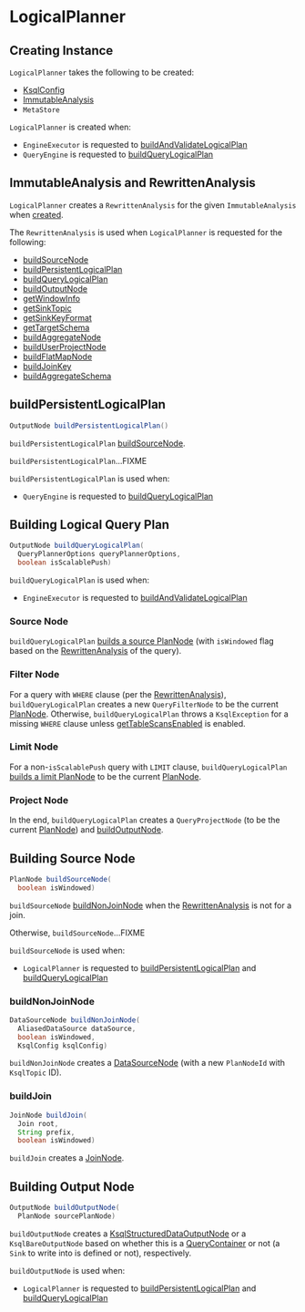 # LogicalPlanner

## Creating Instance

`LogicalPlanner` takes the following to be created:

* <span id="ksqlConfig"> [KsqlConfig](KsqlConfig.md)
* [ImmutableAnalysis](#analysis)
* <span id="metaStore"> `MetaStore`

`LogicalPlanner` is created when:

* `EngineExecutor` is requested to [buildAndValidateLogicalPlan](EngineExecutor.md#buildAndValidateLogicalPlan)
* `QueryEngine` is requested to [buildQueryLogicalPlan](QueryEngine.md#buildQueryLogicalPlan)

## <span id="analysis"> ImmutableAnalysis and RewrittenAnalysis

`LogicalPlanner` creates a `RewrittenAnalysis` for the given `ImmutableAnalysis` when [created](#creating-instance).

The `RewrittenAnalysis` is used when `LogicalPlanner` is requested for the following:

* [buildSourceNode](#buildSourceNode)
* [buildPersistentLogicalPlan](#buildPersistentLogicalPlan)
* [buildQueryLogicalPlan](#buildQueryLogicalPlan)
* [buildOutputNode](#buildOutputNode)
* [getWindowInfo](#getWindowInfo)
* [getSinkTopic](#getSinkTopic)
* [getSinkKeyFormat](#getSinkKeyFormat)
* [getTargetSchema](#getTargetSchema)
* [buildAggregateNode](#buildAggregateNode)
* [buildUserProjectNode](#buildUserProjectNode)
* [buildFlatMapNode](#buildFlatMapNode)
* [buildJoinKey](#buildJoinKey)
* [buildAggregateSchema](#buildAggregateSchema)

## <span id="buildPersistentLogicalPlan"> buildPersistentLogicalPlan

```java
OutputNode buildPersistentLogicalPlan()
```

`buildPersistentLogicalPlan` [buildSourceNode](#buildSourceNode).

`buildPersistentLogicalPlan`...FIXME

`buildPersistentLogicalPlan` is used when:

* `QueryEngine` is requested to [buildQueryLogicalPlan](QueryEngine.md#buildQueryLogicalPlan)

## <span id="buildQueryLogicalPlan"> Building Logical Query Plan

```java
OutputNode buildQueryLogicalPlan(
  QueryPlannerOptions queryPlannerOptions,
  boolean isScalablePush)
```

`buildQueryLogicalPlan` is used when:

* `EngineExecutor` is requested to [buildAndValidateLogicalPlan](EngineExecutor.md#buildAndValidateLogicalPlan)

### <span id="buildQueryLogicalPlan-source"> Source Node

`buildQueryLogicalPlan` [builds a source PlanNode](#buildSourceNode) (with `isWindowed` flag based on the [RewrittenAnalysis](#analysis) of the query).

### <span id="buildQueryLogicalPlan-where"> Filter Node

For a query with `WHERE` clause (per the [RewrittenAnalysis](#analysis)), `buildQueryLogicalPlan` creates a new `QueryFilterNode` to be the current [PlanNode](PlanNode.md). Otherwise, `buildQueryLogicalPlan` throws a `KsqlException` for a missing `WHERE` clause unless [getTableScansEnabled](QueryPlannerOptions.md#getTableScansEnabled) is enabled.

### <span id="buildQueryLogicalPlan-where"> Limit Node

For a non-`isScalablePush` query with `LIMIT` clause, `buildQueryLogicalPlan` [builds a limit PlanNode](#buildLimitNode) to be the current [PlanNode](PlanNode.md).

### <span id="buildQueryLogicalPlan-project"> Project Node

In the end, `buildQueryLogicalPlan` creates a `QueryProjectNode` (to be the current [PlanNode](PlanNode.md)) and [buildOutputNode](#buildOutputNode).

## <span id="buildSourceNode"> Building Source Node

```java
PlanNode buildSourceNode(
  boolean isWindowed)
```

`buildSourceNode` [buildNonJoinNode](#buildNonJoinNode) when the [RewrittenAnalysis](#analysis) is not for a join.

Otherwise, `buildSourceNode`...FIXME

`buildSourceNode` is used when:

* `LogicalPlanner` is requested to [buildPersistentLogicalPlan](#buildPersistentLogicalPlan) and [buildQueryLogicalPlan](#buildQueryLogicalPlan)

### <span id="buildNonJoinNode"> buildNonJoinNode

```java
DataSourceNode buildNonJoinNode(
  AliasedDataSource dataSource,
  boolean isWindowed,
  KsqlConfig ksqlConfig)
```

`buildNonJoinNode` creates a [DataSourceNode](DataSourceNode.md) (with a new `PlanNodeId` with `KsqlTopic` ID).

### <span id="buildJoin"> buildJoin

```java
JoinNode buildJoin(
  Join root,
  String prefix,
  boolean isWindowed)
```

`buildJoin` creates a [JoinNode](JoinNode.md).

## <span id="buildOutputNode"> Building Output Node

```java
OutputNode buildOutputNode(
  PlanNode sourcePlanNode)
```

`buildOutputNode` creates a [KsqlStructuredDataOutputNode](KsqlStructuredDataOutputNode.md) or a `KsqlBareOutputNode` based on whether this is a [QueryContainer](parser/QueryContainer.md) or not (a `Sink` to write into is defined or not), respectively.

`buildOutputNode` is used when:

* `LogicalPlanner` is requested to [buildPersistentLogicalPlan](#buildPersistentLogicalPlan) and [buildQueryLogicalPlan](#buildQueryLogicalPlan)
